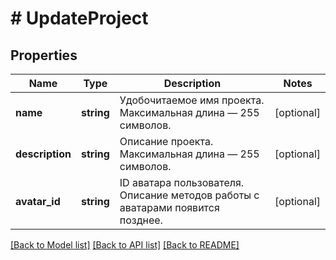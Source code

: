 # # UpdateProject

## Properties

Name | Type | Description | Notes
------------ | ------------- | ------------- | -------------
**name** | **string** | Удобочитаемое имя проекта. Максимальная длина — 255 символов. | [optional]
**description** | **string** | Описание проекта. Максимальная длина — 255 символов. | [optional]
**avatar_id** | **string** | ID аватара пользователя. Описание методов работы с аватарами появится позднее. | [optional]

[[Back to Model list]](../../README.md#models) [[Back to API list]](../../README.md#endpoints) [[Back to README]](../../README.md)
